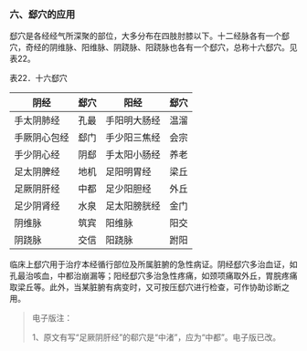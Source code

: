 ### 六、郄穴的应用

郄穴是各经经气所深聚的部位，大多分布在四肢肘膝以下。十二经脉各有一个郄穴，奇经的阴维脉、阳维脉、阴跷脉、阳跷脉也各有一个郄穴，总称十六郄穴。见表22。

表22．十六郄穴

| 阴经         | 郄穴 | 阳经         | 郄穴 |
| ------------ | ---- | ------------ | ---- |
| 手太阴肺经   | 孔最 | 手阳明大肠经 | 温溜 |
| 手厥阴心包经 | 郄门 | 手少阳三焦经 | 会宗 |
| 手少阴心经   | 阴郄 | 手太阳小肠经 | 养老 |
| 足太阴脾经   | 地机 | 足阳明胃经   | 梁丘 |
| 足厥阴肝经   | 中都 | 足少阳胆经   | 外丘 |
| 足少阴肾经   | 水泉 | 足太阳膀胱经 | 金门 |
| 阴维脉       | 筑宾 | 阳维脉       | 阳交 |
| 阴跷脉       | 交信 | 阳跷脉       | 跗阳 |

临床上郄穴用于治疗本经循行部位及所属脏腑的急性病证。阴经郄穴多治血证，如孔最治咳血，中都治崩漏等；阳经郄穴多治急性疼痛，如颈项痛取外丘，胃脘疼痛取梁丘等。此外，当某脏腑有病变时，又可按压郄穴进行检查，可作协助诊断之用。

> 电子版注：
>
> 1、原文有写“足厥阴肝经”的郗穴是“中渚”，应为“中都”。电子版已改。
